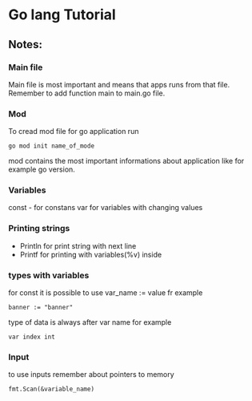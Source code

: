 # Go lang Tutorial

## Notes:

### Main file
Main file is most important and means that apps runs from that file.
Remember to add function main to main.go file.

### Mod
To cread mod file for go application run
```
go mod init name_of_mode
```
mod contains the most important informations about application like for example go version.

### Variables
const - for constans
var for variables with changing values

### Printing strings

* Println for print string with next line 
* Printf for printing with variables(%v) inside 

### types with variables

for const it is possible to use var_name := value fr example 
```
banner := "banner"
```
type of data is always after var name for example 
```
var index int 
```

### Input
to use inputs remember about pointers to memory 
```
fmt.Scan(&variable_name)
```